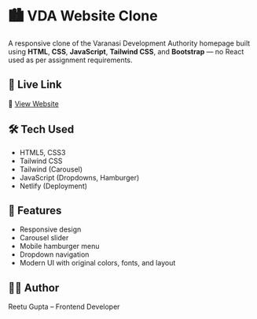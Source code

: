 # 🏙️ VDA Website Clone

A responsive clone of the Varanasi Development Authority homepage built using **HTML**, **CSS**, **JavaScript**, **Tailwind CSS**, and **Bootstrap** — no React used as per assignment requirements.

## 🚀 Live Link

🔗 [View Website](https://your-netlify-url.netlify.app)

## 🛠️ Tech Used

- HTML5, CSS3
- Tailwind CSS
- Tailwind (Carousel)
- JavaScript (Dropdowns, Hamburger)
- Netlify (Deployment)

## 📌 Features

- Responsive design
- Carousel slider
- Mobile hamburger menu
- Dropdown navigation
- Modern UI with original colors, fonts, and layout

## 🧑‍💻 Author

Reetu Gupta – Frontend Developer 
